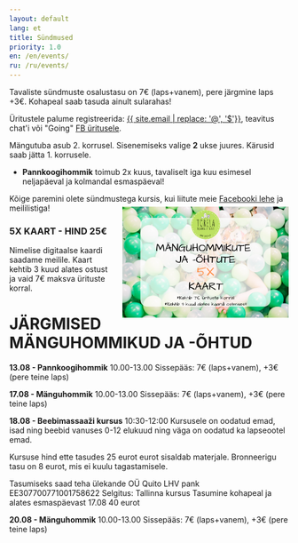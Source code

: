```yaml
---
layout: default
lang: et
title: Sündmused
priority: 1.0
en: /en/events/
ru: /ru/events/
---
```


Tavaliste sündmuste osalustasu on 7€ (laps+vanem), pere järgmine laps +3€. Kohapeal saab tasuda ainult sularahas!

Üritustele palume registreerida: [{{ site.email | replace: '@', '$'}}](mailto), teavitus chat'i või "Going" [FB üritusele](https://www.facebook.com/pg/Torelamangutuba/events/).

Mängutuba asub 2. korrusel. Sisenemiseks valige **2** ukse juures. Kärusid saab jätta 1. korrusele.

 * **Pannkoogihommik** toimub 2x kuus, tavaliselt iga kuu esimesel neljapäeval ja kolmandal esmaspäeval!
 
Kõige paremini olete sündmustega kursis, kui liitute meie [Facebooki lehe](https://www.facebook.com/Torelamangutuba/events/) ja meililistiga! 

### 5X KAART - HIND 25€

<img alt="5x kaart" src="5x-kaart.png" height="200" style="float: right; margin-top: -5em; margin-left: 1em">

Nimelise digitaalse kaardi saadame meilile. Kaart kehtib 3 kuud alates ostust ja vaid 7€ maksva ürituste korral.

# JÄRGMISED MÄNGUHOMMIKUD JA -ÕHTUD



**13.08 - Pannkoogihommik**
10.00-13.00
Sissepääs: 7€ (laps+vanem), +3€ (pere teine laps)


**17.08 - Mänguhommik**
10.00-13.00
Sissepääs: 7€ (laps+vanem), +3€ (pere teine laps)


**18.08 - Beebimassaaži kursus**
10:30-12:00
Kursusele on oodatud emad, isad ning beebid vanuses 0-12 elukuud ning väga on oodatud ka lapseootel emad. 

Kursuse hind ette tasudes 25  eurot eurot sisaldab materjale.
Bronneerigu tasu on 8 eurot, mis ei kuulu tagastamisele.

Tasumiseks saad teha ülekande 
OÜ Quito 
LHV pank EE307700771001758622
Selgitus: Tallinna kursus 
Tasumine kohapeal ja alates esmaspäevast 17.08  40 eurot


**20.08 - Mänguhommik**
10.00-13.00
Sissepääs: 7€ (laps+vanem), +3€ (pere teine laps)


